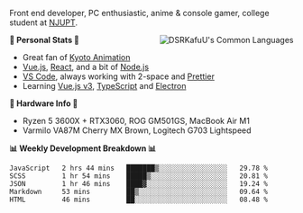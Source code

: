 Front end developer, PC enthusiastic, anime & console gamer, college student at [NJUPT](https://www.njupt.edu.cn).

<img align="right" alt="DSRKafuU's Common Languages" src="https://github-readme-stats.vercel.app/api/top-langs/?username=dsrkafuu&hide_title=true&layout=compact&langs_count=8" />

**🍥 Personal Stats 🍥**

- Great fan of [Kyoto Animation](https://www.kyotoanimation.co.jp)
- [Vue.js](https://vuejs.org), [React](https://reactjs.org), and a bit of [Node.js](https://nodejs.org)
- [VS Code](https://code.visualstudio.com), always working with 2-space and [Prettier](https://prettier.io)
- Learning [Vue.js v3](https://v3.vuejs.org), [TypeScript](https://www.typescriptlang.org) and [Electron](https://www.electronjs.org)

**🔧 Hardware Info 🔧**

- Ryzen 5 3600X + RTX3060, ROG GM501GS, MacBook Air M1
- Varmilo VA87M Cherry MX Brown, Logitech G703 Lightspeed

**:bar_chart: Weekly Development Breakdown :bar_chart:**

<!--START_SECTION:waka-->
```text
JavaScript   2 hrs 44 mins   ███████▒░░░░░░░░░░░░░░░░░   29.78 % 
SCSS         1 hr 54 mins    █████▒░░░░░░░░░░░░░░░░░░░   20.81 % 
JSON         1 hr 46 mins    ████▓░░░░░░░░░░░░░░░░░░░░   19.24 % 
Markdown     53 mins         ██▒░░░░░░░░░░░░░░░░░░░░░░   09.64 % 
HTML         46 mins         ██░░░░░░░░░░░░░░░░░░░░░░░   08.48 % 
```
<!--END_SECTION:waka-->
